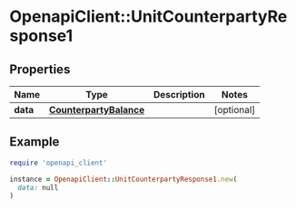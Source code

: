 # OpenapiClient::UnitCounterpartyResponse1

## Properties

| Name | Type | Description | Notes |
| ---- | ---- | ----------- | ----- |
| **data** | [**CounterpartyBalance**](CounterpartyBalance.md) |  | [optional] |

## Example

```ruby
require 'openapi_client'

instance = OpenapiClient::UnitCounterpartyResponse1.new(
  data: null
)
```

